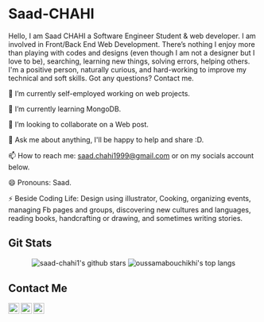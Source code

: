 # Saad-CHAHI

Hello, I am Saad CHAHI a Software Engineer Student & web developer. I am involved in Front/Back End Web Development. There’s nothing I enjoy more than playing with codes and designs (even though I am not a designer but I love to be), searching, learning new things, solving errors, helping others. I'm a positive person, naturally curious, and hard-working to improve my technical and soft skills. Got any questions? Contact me.

🔭 I’m currently self-employed working on web projects.

🌱 I’m currently learning MongoDB.

👯 I’m looking to collaborate on a Web post.

💬 Ask me about anything, I'll be happy to help and share :D.

📫 How to reach me: saad.chahi1999@gmail.com or on my socials account below.

😄 Pronouns: Saad.

⚡ Beside Coding Life: Design using illustrator, Cooking, organizing events, managing Fb pages and groups, discovering new cultures and languages, reading books, handcrafting or drawing, and sometimes writing stories.

## Git Stats

<p align='center'>
  <img align="center" src="https://github-readme-stats.vercel.app/api?username=saad-chahi1&bg_color=071A2C&icon_color=d73d4e&show_icons=true&count_private=true&theme=tokyonight&line_height=27&text_color=FFFFFF" alt="saad-chahi1's github stars"/>

  <img align="center" src="https://github-readme-stats.vercel.app/api/top-langs/?username=saad-chahi1&langs_count=8&layout=compact&bg_color=071A2C&text_color=FFFFFF" alt="oussamabouchikhi's top langs"/>
</p>

## Contact Me 


<a href="https://www.linkedin.com/in/saad-chahi-273b99185/">
  <img align="left" alt="Saad Chahi' LinkedIn" width="22px" src="https://cdn.jsdelivr.net/npm/simple-icons@v3/icons/linkedin.svg" />
</a>
<a href="https://www.facebook.com/saad.raja.501/">
  <img align="left" alt="Saad chahi | Facebook" width="22px" src="https://cdn.jsdelivr.net/npm/simple-icons@3.11.0/icons/facebook.svg" />
</a>
<a href="https://stackoverflow.com/users/14332866/chahi-saad/">
  <img align="left" alt="Saad chahi | Stack Overflow" width="22px" src="https://cdn.jsdelivr.net/npm/simple-icons@3.11.0/icons/stackoverflow.svg" />
</a>

<br/>
<br/>
